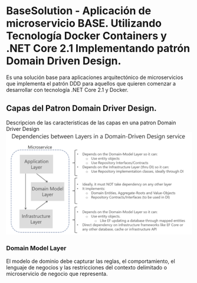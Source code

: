 # BaseSolution - Aplicación de microservicio BASE. Utilizando Tecnología Docker Containers y .NET Core 2.1 Implementando patrón Domain Driven Design.
Es una solución base para aplicaciones arquitectónico de microservicios que implementa el patrón DDD para aquellos que quieren comenzar a desarrollar con tecnología .NET Core 2.1 y Docker.
## Capas del Patron Domain Driver Design.
Descripcion de las caracteristicas de las capas en una patron Domain Driver Design
![Patron DDD](https://github.com/JohanVillegas/BaseSolution/blob/master/img/ddd.png) 

### Domain Model Layer
El modelo de dominio debe capturar las reglas, el comportamiento, el lenguaje de negocios y las restricciones del contexto delimitado o microservicio de negocio que representa.
